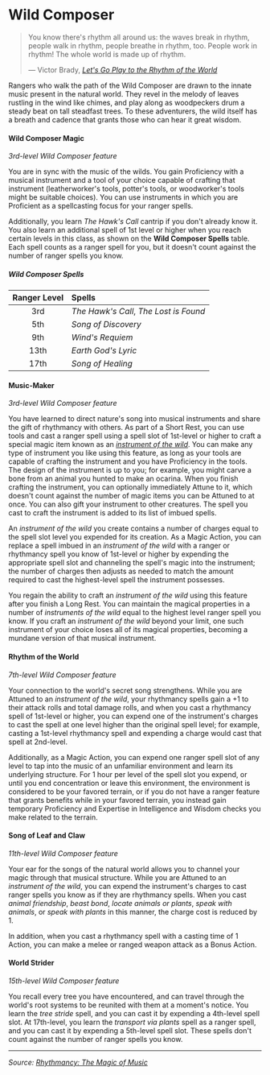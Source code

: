# Wild Composer

> You know there's rhythm all around us: the waves break in rhythm, people walk in rhythm, people breathe in rhythm, too. People work in rhythm! The whole world is made up of rhythm.
>
> — Victor Brady, _[Let's Go Play to the Rhythm of the World](https://youtu.be/g1zNAbrU1zM)_

Rangers who walk the path of the Wild Composer are drawn to the innate music present in the natural world. They revel in the melody of leaves rustling in the wind like chimes, and play along as woodpeckers drum a steady beat on tall steadfast trees. To these adventurers, the wild itself has a breath and cadence that grants those who can hear it great wisdom.

#### Wild Composer Magic

_3rd-level Wild Composer feature_

You are in sync with the music of the wilds. You gain Proficiency with a musical instrument and a tool of your choice capable of crafting that instrument (leatherworker's tools, potter's tools, or woodworker's tools might be suitable choices). You can use instruments in which you are Proficient as a spellcasting focus for your ranger spells.

Additionally, you learn _The Hawk's Call_ cantrip if you don't already know it. You also learn an additional spell of 1st level or higher when you reach certain levels in this class, as shown on the **Wild Composer Spells** table. Each spell counts as a ranger spell for you, but it doesn't count against the number of ranger spells you know.

##### Wild Composer Spells
| Ranger Level | Spells |
|:-:|:-|
| 3rd  | _The Hawk's Call_, _The Lost is Found_ |
| 5th  | _Song of Discovery_ |
| 9th  | _Wind's Requiem_ |
| 13th | _Earth God's Lyric_ |
| 17th | _Song of Healing_ |

#### Music-Maker

_3rd-level Wild Composer feature_

You have learned to direct nature's song into musical instruments and share the gift of rhythmancy with others. As part of a Short Rest, you can use tools and cast a ranger spell using a spell slot of 1st-level or higher to craft a special magic item known as an _[instrument of the wild](https://github.com/mpanighetti/dnd5e-magic-items/blob/main/wondrous-items/instrument-of-the-wild.md)_. You can make any type of instrument you like using this feature, as long as your tools are capable of crafting the instrument and you have Proficiency in the tools. The design of the instrument is up to you; for example, you might carve a bone from an animal you hunted to make an ocarina. When you finish crafting the instrument, you can optionally immediately Attune to it, which doesn't count against the number of magic items you can be Attuned to at once. You can also gift your instrument to other creatures. The spell you cast to craft the instrument is added to its list of imbued spells.

An _instrument of the wild_ you create contains a number of charges equal to the spell slot level you expended for its creation. As a Magic Action, you can replace a spell imbued in an _instrument of the wild_ with a ranger or rhythmancy spell you know of 1st-level or higher by expending the appropriate spell slot and channeling the spell's magic into the instrument; the number of charges then adjusts as needed to match the amount required to cast the highest-level spell the instrument possesses.

You regain the ability to craft an _instrument of the wild_ using this feature after you finish a Long Rest. You can maintain the magical properties in a number of _instruments of the wild_ equal to the highest level ranger spell you know. If you craft an _instrument of the wild_ beyond your limit, one such instrument of your choice loses all of its magical properties, becoming a mundane version of that musical instrument.

#### Rhythm of the World

_7th-level Wild Composer feature_

Your connection to the world's secret song strengthens. While you are Attuned to an _instrument of the wild_, your rhythmancy spells gain a +1 to their attack rolls and total damage rolls, and when you cast a rhythmancy spell of 1st-level or higher, you can expend one of the instrument's charges to cast the spell at one level higher than the original spell level; for example, casting a 1st-level rhythmancy spell and expending a charge would cast that spell at 2nd-level.

Additionally, as a Magic Action, you can expend one ranger spell slot of any level to tap into the music of an unfamiliar environment and learn its underlying structure. For 1 hour per level of the spell slot you expend, or until you end concentration or leave this environment, the environment is considered to be your favored terrain, or if you do not have a ranger feature that grants benefits while in your favored terrain, you instead gain temporary Proficiency and Expertise in Intelligence and Wisdom checks you make related to the terrain.

#### Song of Leaf and Claw

_11th-level Wild Composer feature_

Your ear for the songs of the natural world allows you to channel your magic through that musical structure. While you are Attuned to an _instrument of the wild_, you can expend the instrument's charges to cast ranger spells you know as if they are rhythmancy spells. When you cast _animal friendship_, _beast bond_, _locate animals or plants_, _speak with animals_, or _speak with plants_ in this manner, the charge cost is reduced by 1.

In addition, when you cast a rhythmancy spell with a casting time of 1 Action, you can make a melee or ranged weapon attack as a Bonus Action.

#### World Strider

_15th-level Wild Composer feature_

You recall every tree you have encountered, and can travel through the world's root systems to be reunited with them at a moment's notice. You learn the _tree stride_ spell, and you can cast it by expending a 4th-level spell slot. At 17th-level, you learn the _transport via plants_ spell as a ranger spell, and you can cast it by expending a 5th-level spell slot. These spells don't count against the number of ranger spells you know.

---

_Source: [Rhythmancy: The Magic of Music](https://github.com/mpanighetti/dnd5e-rhythmancy)_
